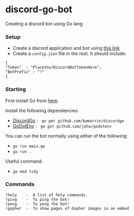 # discord-go-bot
Creating a discord bot using Go lang


### Setup
- Create a discord application and bot using [this link](https://discord.com/developers/applications)
- Create a `config.json` file in the root. It should include:
```
{
"Token"  : "PlaceYourDiscordBotTokenHere",
"BotPrefix" : "!"
}
```


### Starting
First install Go from [here](https://go.dev/dl/).

Install the following dependencies:
- [DiscordGo](https://github.com/bwmarrin/discordgo) : &nbsp; `go get github.com/bwmarrin/discordgo`
- [GoDotEnv](https://github.com/joho/godotenv) : &nbsp; `go get github.com/joho/godotenv`

You can run the bot normally using either of the following:
- `go run main.go`
- `go run .`

Useful command:
- `go mod tidy`  

### Commands
```
!help    -  A list of help commands.
!ping    -  To ping the bot!
!pong    -  To pong the bot!
!gopher  -  To show pages of Gopher images in an embed

```